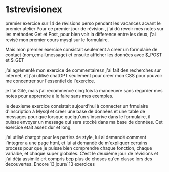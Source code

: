 # 1strevisionex
premier exercice sur 14 de révisions perso pendant les vacances acvant le premier atelier 
Pour ce premier jour de révision , j'ai dû revoir mes notes sur les methodes Get et Post, pour bien voir la
difference entre les deux, j'ai revisé mon premier cours mysql sur le formulaire.

Mais mon premier exercice consistait seulement à creer un formulaire de contact (nom,email,message) et ensuite
afficher les données avec $_POST et $_GET

j'ai agrémenté mon exercice de commentairesn j'ai fait des recherches sur internet, et j'ai utilisé chatGPT seulement pour 
creer mon CSS pour pouvoir me concentrer sur l'essentiel de l'exercice.

je l'ai Gité, mais j'ai recommencé cinq fois la manoeuvre sans regarder mes notes pour apprendre à le faire sans mes exemples.

le deuxieme exercice consistait aujourd'hui à connecter un frmulaire d'inscription à Mysql et creer une base de données et une table de messages
pour que lorsque quelqu'un s'inscrive dans le formulaire, il puisse envoyer un message qui sera stocké dans ma base de données. Cet exercice etait assez dur et long, 

j'ai utlisé chatgpt pour les parties de style, lui ai demandé comment l'integrer a une page html, et lui ai demandé de m'expliquer certains process pour que je puisse bien 
comprendre chaque fonction, chaque varialbe, et chaque super globales. C'est le deuxième jour de révisions et j'ai déja assimilé ert compris bcp plus de choses qu'en classe
lors des decouvertes. Encore 13 jours/ 13 exercices
